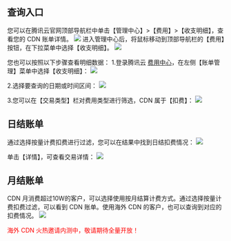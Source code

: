 ## 查询入口

您可以在腾讯云官网顶部导航栏中单击【管理中心】>【费用】>【收支明细】，查看您的 CDN 账单详情。
![](https://mc.qcloudimg.com/static/img/4c4e187f9f8552ecc38a4fc12d7be70c/console.png)
进入管理中心后，将鼠标移动到顶部导航栏的【费用】按钮，在下拉菜单中选择【收支明细】。
![](https://mc.qcloudimg.com/static/img/41f4e0358c2c3f10ac95cb116f011f1f/consoleaccount.png)

您也可以按照以下步骤查看明细数据：
1.登录腾讯云 [费用中心](https://console.qcloud.com/account)，在左侧【账单管理】菜单中选择【收支明细】： 
  ![](https://mc.qcloudimg.com/static/img/fccad8aa988fc42090081840fb7759bf/accountcenter.png)

2.选择要查询的日期或时间区间： 
  ![](https://mc.qcloudimg.com/static/img/a1c0beb7a765818df9ec21bb29216385/accountdate.png)

3.您可以在【交易类型】栏对费用类型进行筛选，CDN 属于【扣费】： 
  ![](https://mc.qcloudimg.com/static/img/12531535a1b0999d27cdd12ca3bf0c6a/accountcost.png) 

## 日结账单

通过选择按量计费扣费进行过滤，您可以在结果中找到日结扣费情况：
![](https://mc.qcloudimg.com/static/img/2b9a944306105a8867b60272023a469c/accountday.png)

单击【详情】，可查看交易详情：
![](https://mc.qcloudimg.com/static/img/eb24ec4dce16d252c3d39bcd3add8ecf/accountdetail.png)

## 月结账单

CDN 月消费超过10W的客户，可以选择使用按月结算计费方式。通过选择按量计费扣费过滤，可以看到 CDN 账单。使用海外 CDN 的客户，也可以查询到对应的扣费情况。
![](https://mc.qcloudimg.com/static/img/d554816cedcc8c6eadf159b223e2ee01/accountmonth.png)

<font color="red">海外 CDN 火热邀请内测中，敬请期待全量开放！</font>
